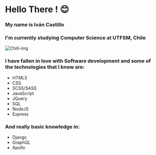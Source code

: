 # Hello There ! 😊

### My name is Iván Castillo
### I'm currently studying Computer Science at UTFSM, Chile

![Chill-img](https://c.tenor.com/i22Batz8ryoAAAAd/lofi.gif)

### I have fallen in love with Software development and some of the technologies that I know are:
- HTML5
- CSS
- SCSS/SASS
- JavaScript
- JQuery
- SQL
- NodeJS
- Express

### And really basic knowledge in:
- Django
- GraphQL
- Apollo

